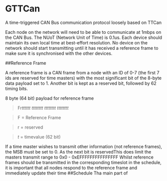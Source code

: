 # GTTCan
A time-triggered CAN Bus communication protocol loosely based on TTCan

Each node on the network will need to be able to communicate at 1mbps on the CAN Bus.
The NUoT (Network Unit of Time) is 0.1us. Each device should maintain its own local time at best-effort resolution. No device on the network should start transmitting until it has received a reference frame to make sure it is synchronised with the other devices.

##Reference Frame

A reference frame is a CAN frame from a node with an ID of 0-7 (the first 7 ids are reserved for time masters) with the most significant bit of the 8-byte data payload set to 1. Another bit is kept as a reserved bit, followed by 62 timing bits. 

 8 byte (64 bit) payload for reference frame
> Fr*tttttt* *tttttttt* *tttttttt* *tttttttt*

> F = Reference Frame

> r = reserved

> *t* = timevalue (62 bit)

If a time master wishes to transmit other information (not reference frames), the MSB must be set to 0. As the next bit is reservedThis does limit the masters transmit range to 0x0 - 0xEFFFFFFFFFFFFFFF
Whilst reference frames should be transmitted in the corresponding timeslot in the schedule, it is important that all nodes respond to the reference frame and immediately update their time
##Schedule
Tha main part of 


